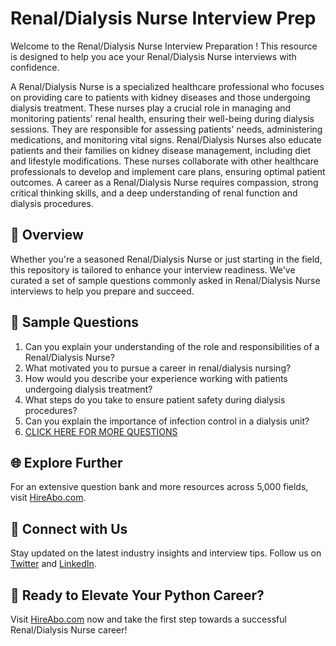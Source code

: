 # Renal/Dialysis Nurse Interview Prep

Welcome to the Renal/Dialysis Nurse Interview Preparation ! This resource is designed to help you ace your Renal/Dialysis Nurse interviews with confidence.

A Renal/Dialysis Nurse is a specialized healthcare professional who focuses on providing care to patients with kidney diseases and those undergoing dialysis treatment. These nurses play a crucial role in managing and monitoring patients' renal health, ensuring their well-being during dialysis sessions. They are responsible for assessing patients' needs, administering medications, and monitoring vital signs. Renal/Dialysis Nurses also educate patients and their families on kidney disease management, including diet and lifestyle modifications. These nurses collaborate with other healthcare professionals to develop and implement care plans, ensuring optimal patient outcomes. A career as a Renal/Dialysis Nurse requires compassion, strong critical thinking skills, and a deep understanding of renal function and dialysis procedures.

## 🚀 Overview

Whether you're a seasoned Renal/Dialysis Nurse or just starting in the field, this repository is tailored to enhance your interview readiness. We've curated a set of sample questions commonly asked in Renal/Dialysis Nurse interviews to help you prepare and succeed.

## 📝 Sample Questions

1. Can you explain your understanding of the role and responsibilities of a Renal/Dialysis Nurse?
2. What motivated you to pursue a career in renal/dialysis nursing?
3. How would you describe your experience working with patients undergoing dialysis treatment?
4. What steps do you take to ensure patient safety during dialysis procedures?
5. Can you explain the importance of infection control in a dialysis unit?
6. [CLICK HERE FOR MORE QUESTIONS](https://hireabo.com/job/2_0_27/RenalDialysis%20Nurse)

## 🌐 Explore Further

For an extensive question bank and more resources across 5,000 fields, visit [HireAbo.com](https://www.hireabo.com).

## 📱 Connect with Us

Stay updated on the latest industry insights and interview tips. Follow us on [Twitter](https://twitter.com/hireabo) and [LinkedIn](https://www.linkedin.com/in/hire-abo-3609972a8/).

## 🚀 Ready to Elevate Your Python Career?

Visit [HireAbo.com](https://www.hireabo.com) now and take the first step towards a successful Renal/Dialysis Nurse career!